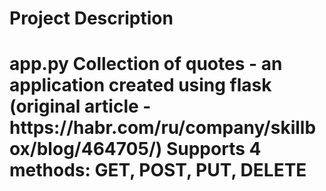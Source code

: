 <!--cocktails_to_quote_app-->
<h1>Project Description<h1>
<b>app.py<b> 
Collection of quotes - an application created using flask (original article - https://habr.com/ru/company/skillbox/blog/464705/)
Supports 4 methods: GET, POST, PUT, DELETE
